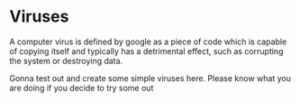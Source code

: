 # Viruses

A computer virus is defined by google as a piece of code which is capable of copying itself and typically has a detrimental effect, such as corrupting the system or destroying data.

Gonna test out and create some simple viruses here. Please know what you are doing if you decide to try some out
